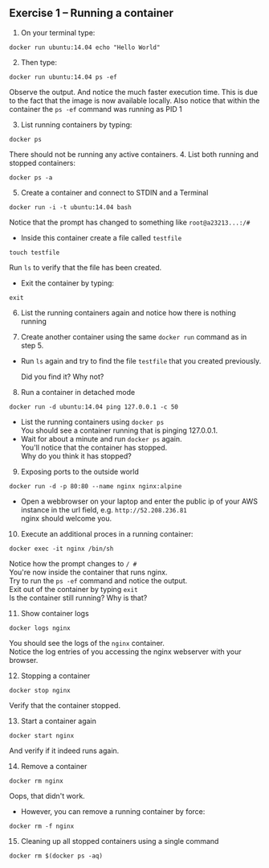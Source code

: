 ## Exercise 1 – Running a container

1. On your terminal type:
```
docker run ubuntu:14.04 echo "Hello World"
```

2. Then type:
```
docker run ubuntu:14.04 ps -ef
```
Observe the output. And notice the much faster execution time. This is due to the fact that the image is now available locally. Also notice that within the container the `ps -ef` command was running as PID 1

3. List running containers by typing:
```
docker ps
```
There should not be running any active containers.
4. List both running and stopped containers:
```
docker ps -a
```
5. Create a container and connect to STDIN and a Terminal
```
docker run -i -t ubuntu:14.04 bash
```
Notice that the prompt has changed to something like `root@a23213...:/#`
 * Inside this container create a file called `testfile`
```
touch testfile
```
 Run `ls` to verify that the file has been created.
 * Exit the container by typing:
```
exit
```
6. List the running containers again and notice how there is nothing running

7. Create another container using the same `docker run` command as in step 5.
* Run `ls` again and try to find the file `testfile` that you created previously.  

    Did you find it? Why not?

8. Run a container in detached mode
```
docker run -d ubuntu:14.04 ping 127.0.0.1 -c 50
```
 * List the running containers using `docker ps`  
You should see a container running that is pinging 127.0.0.1.
 * Wait for about a minute and run `docker ps` again.  
 You'll notice that the container has stopped.  
 Why do you think it has stopped?

9. Exposing ports to the outside world
```
docker run -d -p 80:80 --name nginx nginx:alpine
```
* Open a webbrowser on your laptop and enter the public ip of your AWS instance in the url field, e.g. `http://52.208.236.81`  
nginx should welcome you.

10. Execute an additional proces in a running container:
```
docker exec -it nginx /bin/sh
```
Notice how the prompt changes to `/ #`  
You're now inside the container that runs nginx.  
Try to run the `ps -ef` command and notice the output.  
Exit out of the container by typing `exit`  
Is the container still running? Why is that?

11. Show container logs
```
docker logs nginx
```
You should see the logs of the `nginx` container.  
Notice the log entries of you accessing the nginx webserver with your browser.


12. Stopping a container
```
docker stop nginx
```
Verify that the container stopped.

13. Start a container again
```
docker start nginx
```
And verify if it indeed runs again.

14. Remove a container
```
docker rm nginx
```
Oops, that didn't work.
* However, you can remove a running container by force:
```
docker rm -f nginx
```

15. Cleaning up all stopped containers using a single command
```
docker rm $(docker ps -aq)
```
